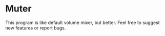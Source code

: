 # Muter
This program is like default volume mixer, but better. Feel free to suggest new features or report bugs.
